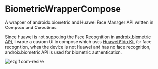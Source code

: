 # BiometricWrapperCompose
A wrapper of androidx.biometric and Huawei Face Manager API written in Compose and Coroutines

Since Huawei is not suppoting the Face Recognition in [androix.biometric API](https://developer.android.com/jetpack/androidx/releases/biometric), I wrote a custom UI in compose which uses [Huawei Fido Kit](https://developer.huawei.com/consumer/en/doc/development/Security-Guides/introduction-0000001051069988) for face recognition, 
when the device is not Huawei and has no face recognition, androix.biometric API is used for biometric authentication.

![ezgif com-resize](https://github.com/minkiapps/BiometricWrapperCompose/assets/52449229/fc86fbf1-d14a-41b6-b7b9-9a1f0b4a739b)

